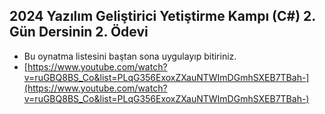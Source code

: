 ## 2024 Yazılım Geliştirici Yetiştirme Kampı (C#) 2. Gün Dersinin 2. Ödevi 
* Bu oynatma listesini baştan sona uygulayıp bitiriniz. 
* [https://www.youtube.com/watch?v=ruGBQ8BS_Co&list=PLqG356ExoxZXauNTWImDGmhSXEB7TBah-](https://www.youtube.com/watch?v=ruGBQ8BS_Co&list=PLqG356ExoxZXauNTWImDGmhSXEB7TBah-)

